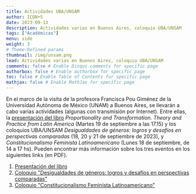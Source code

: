```yaml
---
title: Actividades UBA/UNSAM
author: ICON•S
date: 2023-09-13
description: Actividades varias en Buenos Aires, coloquio UBA/UNSAM
tags: ["Académicas"]
menu: side 
weight: 3
# Theme-Defined params
thumbnail: /img/unsam.png
lead: Actividades varias en Buenos Aires, coloquio UBA/UNSAM
comments: false # Enable Disqus comments for specific page
authorbox: false # Enable authorbox for specific page
toc: false # Enable Table of Contents for specific page
mathjax: false # Enable MathJax for specific page
---
```


En el marco de la visita de la profesora Francisca Pou Giménez de la Universidad Autónoma de México (UNAM) a Buenos Aires, se llevarán a cabo varias actividades (algunas con transmisión por Internet). Entre ellas, la [presentación del libro]() *Proportionality and Transformation. Theory and Practice from Latin America* (Martes 19 de septiembre a las 17.15) y los coloquios UBA/UNSAM *Desigualdades de géneros: logros y desafíos en perspectivas comparadas* (18, 20 y 21 de septiembre de 2023), y *Constitucionalismo Feminista Latinoamericano* (Lunes 18 de septiembre, de 14 a 17 hs). Pueden encontrar más información sobre los tres eventos en los siguientes links (en PDF). 

1. [Presentación del libro](https://iconsar.github.io/files/papers/libro.pdf)
2. [Coloquio "Desigualdades de géneros: logros y desafíos en perspectivas comparadas"](https://iconsar.github.io/files/papers/seminario_unsam.pdf)
3. [Coloquio "Constitucionalismo Feminista Latinoamericano"](https://iconsar.github.io/files/papers/coloqui_unsam.pdf)
